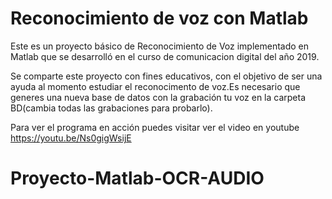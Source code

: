 # Reconocimiento de voz con Matlab
Este es un proyecto básico de Reconocimiento de Voz implementado en Matlab que se desarrolló en el curso de comunicacion digital del año 2019.

Se comparte este proyecto con fines educativos, con el objetivo de ser una ayuda al momento estudiar el reconocimento de voz.Es necesario que generes una nueva base de datos con la grabación tu voz en la carpeta BD(cambia todas las grabaciones para probarlo).

Para ver el programa en acción puedes visitar ver el video en youtube https://youtu.be/Ns0gigWsijE
# Proyecto-Matlab-OCR-AUDIO
